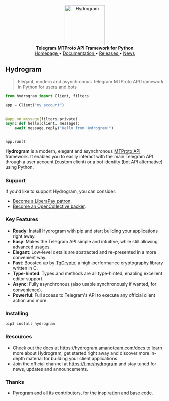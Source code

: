 <p align="center">
    <a href="https://github.com/AmanoTeam/hydrogram">
        <img src="https://hydrogram.amanoteam.com/docs/_static/hydrogram.png" alt="Hydrogram" width="128">
    </a>
    <br>
    <b>Telegram MTProto API Framework for Python</b>
    <br>
    <a href="https://hydrogram.amanoteam.com">
        Homepage
    </a>
    •
    <a href="https://hydrogram.amanoteam.com/docs">
        Documentation
    </a>
    •
    <a href="https://hydrogram.amanoteam.com/docs/releases">
        Releases
    </a>
    •
    <a href="https://t.me/hydrogram">
        News
    </a>
</p>

## Hydrogram

> Elegant, modern and asynchronous Telegram MTProto API framework in Python for users and bots

``` python
from hydrogram import Client, filters

app = Client("my_account")


@app.on_message(filters.private)
async def hello(client, message):
    await message.reply("Hello from Hydrogram!")


app.run()
```

**Hydrogram** is a modern, elegant and asynchronous [MTProto API](https://hydrogram.amanoteam.com/docs/topics/mtproto-vs-botapi)
framework. It enables you to easily interact with the main Telegram API through a user account (custom client) or a bot
identity (bot API alternative) using Python.

### Support

If you'd like to support Hydrogram, you can consider:

- [Become a LiberaPay patron](https://liberapay.com/hydrogram).
- [Become an OpenCollective backer](https://opencollective.com/hydrogram).

### Key Features

- **Ready**: Install Hydrogram with pip and start building your applications right away.
- **Easy**: Makes the Telegram API simple and intuitive, while still allowing advanced usages.
- **Elegant**: Low-level details are abstracted and re-presented in a more convenient way.
- **Fast**: Boosted up by [TgCrypto](https://github.com/pyrogram/tgcrypto), a high-performance cryptography library written in C.
- **Type-hinted**: Types and methods are all type-hinted, enabling excellent editor support.
- **Async**: Fully asynchronous (also usable synchronously if wanted, for convenience).
- **Powerful**: Full access to Telegram's API to execute any official client action and more.

### Installing

``` bash
pip3 install hydrogram
```

### Resources

- Check out the docs at https://hydrogram.amanoteam.com/docs to learn more about Hydrogram, get started right
away and discover more in-depth material for building your client applications.
- Join the official channel at https://t.me/hydrogram and stay tuned for news, updates and announcements.

### Thanks

- [Pyrogram](https://github.com/pyrogram/pyrogram) and all its contributors, for the inspiration and base code.
